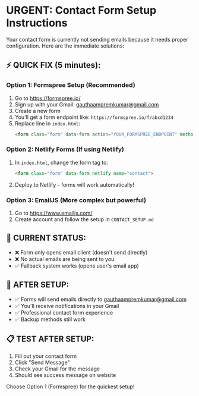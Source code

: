 # URGENT: Contact Form Setup Instructions

Your contact form is currently not sending emails because it needs proper configuration. Here are the immediate solutions:

## ⚡ QUICK FIX (5 minutes):

### Option 1: Formspree Setup (Recommended)
1. Go to https://formspree.io/
2. Sign up with your Gmail: gauthaampremkumar@gmail.com
3. Create a new form
4. You'll get a form endpoint like: `https://formspree.io/f/abcd1234`
5. Replace line in `index.html`:
   ```html
   <form class="form" data-form action="YOUR_FORMSPREE_ENDPOINT" method="POST">
   ```

### Option 2: Netlify Forms (If using Netlify)
1. In `index.html`, change the form tag to:
   ```html
   <form class="form" data-form netlify name="contact">
   ```
2. Deploy to Netlify - forms will work automatically!

### Option 3: EmailJS (More complex but powerful)
1. Go to https://www.emailjs.com/
2. Create account and follow the setup in `CONTACT_SETUP.md`

## 🔧 CURRENT STATUS:
- ❌ Form only opens email client (doesn't send directly)
- ❌ No actual emails are being sent to you
- ✅ Fallback system works (opens user's email app)

## 🚀 AFTER SETUP:
- ✅ Forms will send emails directly to gauthaampremkumar@gmail.com
- ✅ You'll receive notifications in your Gmail
- ✅ Professional contact form experience
- ✅ Backup methods still work

## 📋 TEST AFTER SETUP:
1. Fill out your contact form
2. Click "Send Message"
3. Check your Gmail for the message
4. Should see success message on website

Choose Option 1 (Formspree) for the quickest setup!
